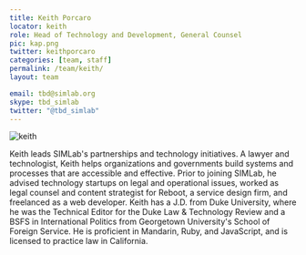 ```yaml
---
title: Keith Porcaro
locator: keith
role: Head of Technology and Development, General Counsel
pic: kap.png
twitter: keithporcaro
categories: [team, staff]
permalink: /team/keith/
layout: team

email: tbd@simlab.org
skype: tbd_simlab
twitter: "@tbd_simlab"
---
```


![keith]({{site.baseurl}}/images/team/keith_big.jpg)

Keith leads SIMLab's partnerships and technology initiatives. A lawyer and technologist, Keith helps organizations and governments build systems and processes that are accessible and effective. Prior to joining SIMLab, he advised technology startups on legal and operational issues, worked as legal counsel and content strategist for Reboot, a service design firm, and freelanced as a web developer. Keith has a J.D. from Duke University, where he was the Technical Editor for the Duke Law & Technology Review and a BSFS in International Politics from Georgetown University's School of Foreign Service. He is proficient in Mandarin, Ruby, and JavaScript, and is licensed to practice law in California.

